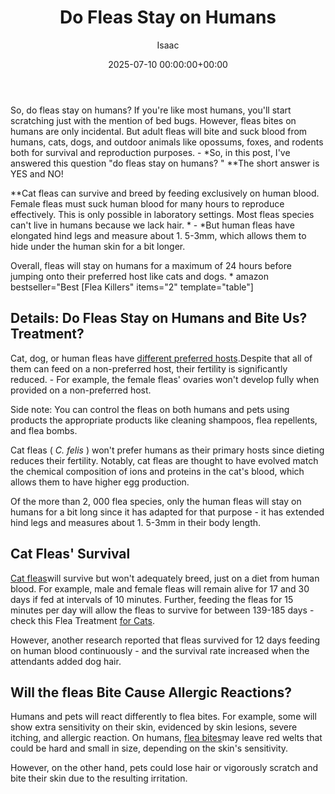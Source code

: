﻿---
title: Do Fleas Stay on Humans
description: So, do fleas stay on humans?If you're like most humans, you'll start scratching just with the mention of bed bugs. However, fleas bites on humans are only...
slug: /do-fleas-stay-on-humans/
date: 2025-07-10 00:00:00+00:00
lastmod: 2025-07-10 00:00:00+03:00
author: Isaac
categories:
- Fleas
- Guide
tags:
- fleas
- flea
- stay
layout: post
---

So, do fleas stay on humans? If you're like most humans, you'll start scratching just with the mention of bed bugs. However, fleas bites on humans are only incidental. But adult fleas will bite and suck blood from humans, cats, dogs, and outdoor animals like opossums, foxes, and rodents both for survival and reproduction purposes. - *So, in this post, I've answered this question "do fleas stay on humans? " **The short answer is YES and NO!

**Cat fleas can survive and breed by feeding exclusively on human blood. Female fleas must suck human blood for many hours to reproduce effectively. This is only possible in laboratory settings. Most fleas species can't live in humans because we lack hair. * - *But human fleas have elongated hind legs and measure about 1. 5-3mm, which allows them to hide under the human skin for a bit longer.

Overall, fleas will stay on humans for a maximum of 24 hours before jumping onto their preferred host like cats and dogs. * amazon bestseller="Best [Flea Killers" items="2" template="table"]

##  Details: Do Fleas Stay on Humans and Bite Us? Treatment?

Cat, dog, or human fleas have [different preferred hosts](https://www.petmd.com/flea/infographic/flea-habitats-home).Despite that all of them can feed on a non-preferred host, their fertility is significantly reduced. - For example, the female fleas' ovaries won't develop fully when provided on a non-preferred host.

Side note: You can control the fleas on both humans and pets using products the appropriate products like cleaning shampoos, flea repellents, and flea bombs.

Cat fleas ( *C. felis* ) won't prefer humans as their primary hosts since dieting reduces their fertility. Notably, cat fleas are thought to have evolved match the chemical composition of ions and proteins in the cat's blood, which allows them to have higher egg production.

Of the more than 2, 000 flea species, only the human fleas will stay on humans for a bit long since it has adapted for that purpose - it has extended hind legs and measures about 1. 5-3mm in their body length.

##  Cat Fleas' Survival

[Cat fleas](https://pestpolicy.com/best-flea-comb-for-cats/)will survive but won't adequately breed, just on a diet from human blood. For example, male and female fleas will remain alive for 17 and 30 days if fed at intervals of 10 minutes. Further, feeding the fleas for 15 minutes per day will allow the fleas to survive for between 139-185 days - check this Flea Treatment [for Cats](https://pestpolicy.com/best-flea-treatment-for-cats/).

However, another research reported that fleas survived for 12 days feeding on human blood continuously - and the survival rate increased when the attendants added dog hair.

##  Will the fleas Bite Cause Allergic Reactions?

Humans and pets will react differently to flea bites. For example, some will show extra sensitivity on their skin, evidenced by skin lesions, severe itching, and allergic reaction. On humans, [flea bites](https://pestpolicy.com/can-fleas-live-on-clothes/)may leave red welts that could be hard and small in size, depending on the skin's sensitivity.

However, on the other hand, pets could lose hair or vigorously scratch and bite their skin due to the resulting irritation.

